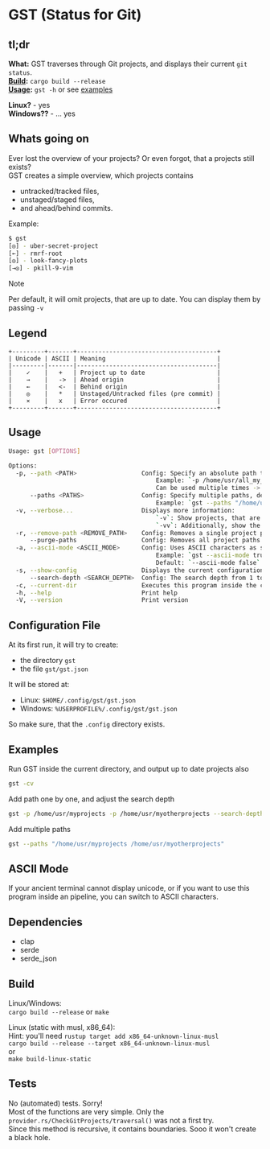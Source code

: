 # GST (Status for Git)
## tl;dr
**What:** GST traverses through Git projects, and displays their current `git status`.  
**[Build](#Build):** `cargo build --release`  
**[Usage](#Usage):** `gst -h` or see [examples](#Examples)  

**Linux?** - yes  
**Windows??** - ... yes  


## Whats going on
Ever lost the overview of your projects? Or even forgot, that a projects still exists?  
GST creates a simple overview, which projects contains  
- untracked/tracked files,
- unstaged/staged files,
- and ahead/behind commits.

Example:  
```bash
$ gst
[◎] - uber-secret-project
[←] - rmrf-root
[◎] - look-fancy-plots
[→◎] - pkill-9-vim
```
> [!NOTE]
> Per default, it will omit projects, that are up to date.
> You can display them by passing `-v`

## Legend
```text
+---------+-------+---------------------------------------+
| Unicode | ASCII | Meaning                               |
|---------|-------|---------------------------------------|
|    ✓    |   +   | Project up to date                    |
|    →    |   ->  | Ahead origin                          |
|    ←    |   <-  | Behind origin                         |
|    ◎    |   *   | Unstaged/Untracked files (pre commit) |
|    ⨯    |   x   | Error occured                         |
+---------+-------+---------------------------------------+
```

## Usage
```bash
Usage: gst [OPTIONS]

Options:
  -p, --path <PATH>                  Config: Specify an absolute path to your git projects.
                                         Example: `-p /home/usr/all_my_git_projects`
                                         Can be used multiple times -> or use `--paths` instead.
      --paths <PATHS>                Config: Specify multiple paths, delimited by a space.
                                         Example: `gst --paths "/home/usr/pro1 /home/usr/pro2 /home/usr/pro3"`
  -v, --verbose...                   Displays more information:
                                         `-v`: Show projects, that are up to date.
                                         `-vv`: Additionally, show the absolute path per project.
  -r, --remove-path <REMOVE_PATH>    Config: Removes a single project path from the configuration
      --purge-paths                  Config: Removes all project paths from the configuration
  -a, --ascii-mode <ASCII_MODE>      Config: Uses ASCII characters as status indicators, instead of UTF8/Unicode characters.
                                         Example: `gst --ascii-mode true` -> uses ASCII characters instead.
                                         Default: `--ascii-mode false`
  -s, --show-config                  Displays the current configuration
      --search-depth <SEARCH_DEPTH>  Config: The search depth from 1 to 30 (Default: 5)
  -c, --current-dir                  Executes this program inside the current folder, without saving the path to the configuration
  -h, --help                         Print help
  -V, --version                      Print version

```
## Configuration File
At its first run, it will try to create:  
- the directory `gst`
- the file `gst/gst.json`

It will be stored at:  
- Linux: `$HOME/.config/gst/gst.json`
- Windows: `%USERPROFILE%/.config/gst/gst.json`

So make sure, that the `.config` directory exists.  

## Examples
Run GST inside the current directory, and output up to date projects also  
```bash
gst -cv
```

Add path one by one, and adjust the search depth  
```bash
gst -p /home/usr/myprojects -p /home/usr/myotherprojects --search-depth 10
```

Add multiple paths  
```bash
gst --paths "/home/usr/myprojects /home/usr/myotherprojects"
```

## ASCII Mode
If your ancient terminal cannot display unicode, or if you want to use this program 
inside an pipeline, you can switch to ASCII characters.  

## Dependencies
- clap
- serde
- serde_json

## Build
Linux/Windows:  
`cargo build --release` or `make`  

Linux (static with musl, x86_64):  
Hint: you'll need `rustup target add x86_64-unknown-linux-musl`  
`cargo build --release --target x86_64-unknown-linux-musl`  
or  
`make build-linux-static`

## Tests
No (automated) tests. Sorry!  
Most of the functions are very simple. Only the `provider.rs/CheckGitProjects/traversal()` was not a first try.  
Since this method is recursive, it contains boundaries. Sooo it won't create a black hole.

